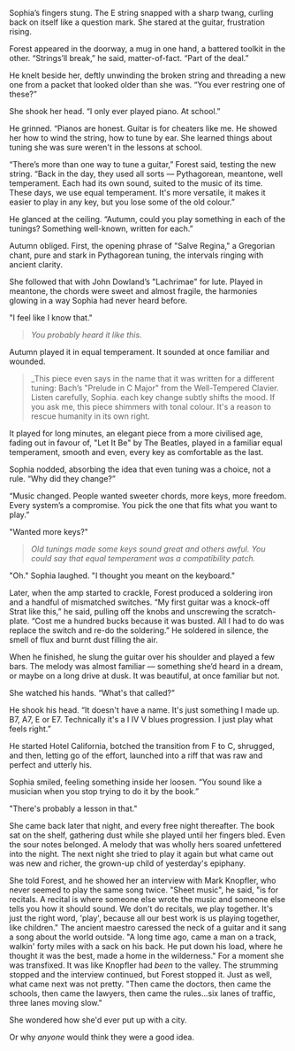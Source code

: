 Sophia’s fingers stung. The E string snapped with a sharp twang, curling back on itself like a question mark. She stared at the guitar, frustration rising.

Forest appeared in the doorway, a mug in one hand, a battered toolkit in the other. “Strings’ll break,” he said, matter-of-fact. “Part of the deal.”

He knelt beside her, deftly unwinding the broken string and threading a new one from a packet that looked older than she was. “You ever restring one of these?”

She shook her head. “I only ever played piano. At school.”

He grinned. “Pianos are honest. Guitar is for cheaters like me. He showed her how to wind the string, how to tune by ear. She learned things about tuning she was sure weren't in the lessons at school. 

“There’s more than one way to tune a guitar,” Forest said, testing the new string. “Back in the day, they used all sorts — Pythagorean, meantone, well temperament. Each had its own sound, suited to the music of its time. These days, we use equal temperament. It's more versatile, it makes it easier to play in any key, but you lose some of the old colour.”

He glanced at the ceiling. “Autumn, could you play something in each of the tunings? Something well-known, written for each.”

Autumn obliged. First, the opening phrase of "Salve Regina," a Gregorian chant, pure and stark in Pythagorean tuning, the intervals ringing with ancient clarity.

She followed that with John Dowland’s "Lachrimae" for lute. Played in meantone, the chords were sweet and almost fragile, the harmonies glowing in a way Sophia had never heard before.

"I feel like I know that."

> _You probably heard it like this._ 

Autumn played it in equal temperament. It sounded at once familiar and wounded.

> _This piece even says in the name that it was written for a different tuning: Bach’s "Prelude in C Major" from the Well-Tempered Clavier. Listen carefully, Sophia. each key change subtly shifts the mood. If you ask me, this piece shimmers with tonal colour. It's a reason to rescue humanity in its own right.

It played for long minutes, an elegant piece from a more civilised age, fading out in favour of, "Let It Be" by The Beatles, played in a familiar equal temperament, smooth and even, every key as comfortable as the last.

Sophia nodded, absorbing the idea that even tuning was a choice, not a rule. “Why did they change?”

“Music changed. People wanted sweeter chords, more keys, more freedom. Every system’s a compromise. You pick the one that fits what you want to play.”

"Wanted more keys?"

> _Old tunings made some keys sound great and others awful. You could say that equal temperament was a compatibility patch._

"Oh." Sophia laughed. "I thought you meant on the keyboard."

Later, when the amp started to crackle, Forest produced a soldering iron and a handful of mismatched switches. “My first guitar was a knock-off Strat like this,” he said, pulling off the knobs and unscrewing the scratch-plate. “Cost me a hundred bucks because it was busted. All I had to do was replace the switch and re-do the soldering.” He soldered in silence, the smell of flux and burnt dust filling the air.

When he finished, he slung the guitar over his shoulder and played a few bars. The melody was almost familiar — something she’d heard in a dream, or maybe on a long drive at dusk. It was beautiful, at once familiar but not.

She watched his hands. “What's that called?”

He shook his head. “It doesn't have a name. It's just something I made up. B7, A7, E or E7. Technically it's a I IV V blues progression. I just play what feels right.” 

He started Hotel California, botched the transition from F to C, shrugged, and then, letting go of the effort, launched into a riff that was raw and perfect and utterly his.

Sophia smiled, feeling something inside her loosen. “You sound like a musician when you stop trying to do it by the book.”

"There's probably a lesson in that."

She came back later that night, and every free night thereafter. The book sat on the shelf, gathering dust while she played until her fingers bled. Even the sour notes belonged. A melody that was wholly hers soared unfettered into the night. The next night she tried to play it again but what came out was new and richer, the grown-up child of yesterday's epiphany.

She told Forest, and he showed her an interview with Mark Knopfler, who never seemed to play the same song twice. "Sheet music", he said, "is for recitals. A recital is where someone else wrote the music and someone else tells you how it should sound. We don't do recitals, we play together. It's just the right word, 'play', because all our best work is us playing together, like children." The ancient maestro caressed the neck of a guitar and it sang a song about the world outside. "A long time ago, came a man on a track, walkin' forty miles with a sack on his back. He put down his load, where he thought it was the best, made a home in the wilderness." For a moment she was transfixed. It was like Knopfler had _been_ to the valley. The strumming stopped and the interview continued, but Forest stopped it. Just as well, what came next was not pretty. "Then came the doctors, then came the schools, then came the lawyers, then came the rules...six lanes of traffic, three lanes moving slow."

She wondered how she'd ever put up with a city. 

Or why _anyone_ would think they were a good idea.
